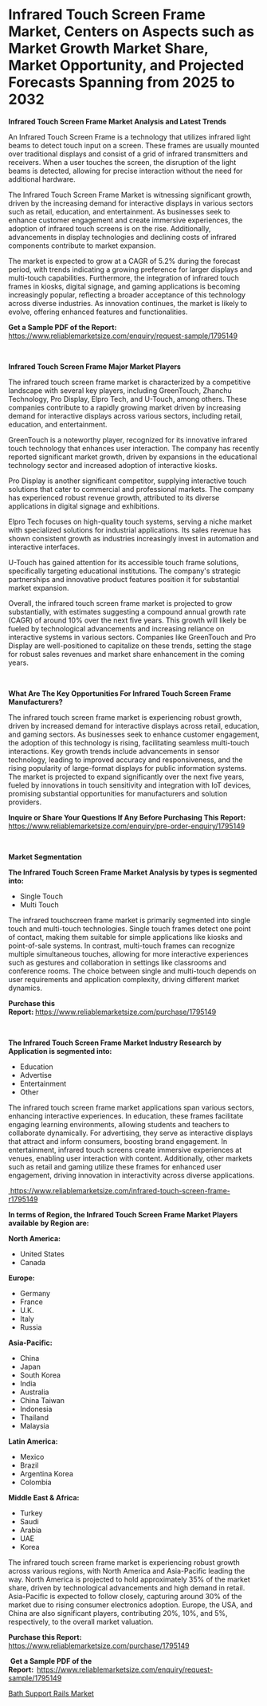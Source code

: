 <p><h1>Infrared Touch Screen Frame Market, Centers on Aspects such as Market Growth Market Share, Market Opportunity, and Projected Forecasts Spanning from 2025 to 2032</h1></p><p><strong>Infrared Touch Screen Frame Market Analysis and Latest Trends</strong></p>
<p><p>An Infrared Touch Screen Frame is a technology that utilizes infrared light beams to detect touch input on a screen. These frames are usually mounted over traditional displays and consist of a grid of infrared transmitters and receivers. When a user touches the screen, the disruption of the light beams is detected, allowing for precise interaction without the need for additional hardware.</p><p>The Infrared Touch Screen Frame Market is witnessing significant growth, driven by the increasing demand for interactive displays in various sectors such as retail, education, and entertainment. As businesses seek to enhance customer engagement and create immersive experiences, the adoption of infrared touch screens is on the rise. Additionally, advancements in display technologies and declining costs of infrared components contribute to market expansion.</p><p>The market is expected to grow at a CAGR of 5.2% during the forecast period, with trends indicating a growing preference for larger displays and multi-touch capabilities. Furthermore, the integration of infrared touch frames in kiosks, digital signage, and gaming applications is becoming increasingly popular, reflecting a broader acceptance of this technology across diverse industries. As innovation continues, the market is likely to evolve, offering enhanced features and functionalities.</p></p>
<p><strong>Get a Sample PDF of the Report:&nbsp;</strong> <a href="https://www.reliablemarketsize.com/enquiry/request-sample/1795149?utm_campaign=2634&utm_medium=2&utm_source=Github&utm_content=ia&utm_term=04042025&utm_id=infrared-touch-screen-frame">https://www.reliablemarketsize.com/enquiry/request-sample/1795149</a></p>
<p>&nbsp;</p>
<p><strong>Infrared Touch Screen Frame Major Market Players</strong></p>
<p><p>The infrared touch screen frame market is characterized by a competitive landscape with several key players, including GreenTouch, Zhanchu Technology, Pro Display, Elpro Tech, and U-Touch, among others. These companies contribute to a rapidly growing market driven by increasing demand for interactive displays across various sectors, including retail, education, and entertainment.</p><p>GreenTouch is a noteworthy player, recognized for its innovative infrared touch technology that enhances user interaction. The company has recently reported significant market growth, driven by expansions in the educational technology sector and increased adoption of interactive kiosks. </p><p>Pro Display is another significant competitor, supplying interactive touch solutions that cater to commercial and professional markets. The company has experienced robust revenue growth, attributed to its diverse applications in digital signage and exhibitions. </p><p>Elpro Tech focuses on high-quality touch systems, serving a niche market with specialized solutions for industrial applications. Its sales revenue has shown consistent growth as industries increasingly invest in automation and interactive interfaces.</p><p>U-Touch has gained attention for its accessible touch frame solutions, specifically targeting educational institutions. The company's strategic partnerships and innovative product features position it for substantial market expansion.</p><p>Overall, the infrared touch screen frame market is projected to grow substantially, with estimates suggesting a compound annual growth rate (CAGR) of around 10% over the next five years. This growth will likely be fueled by technological advancements and increasing reliance on interactive systems in various sectors. Companies like GreenTouch and Pro Display are well-positioned to capitalize on these trends, setting the stage for robust sales revenues and market share enhancement in the coming years.</p></p>
<p>&nbsp;</p>
<p><strong>What Are The Key Opportunities For Infrared Touch Screen Frame Manufacturers?</strong></p>
<p><p>The infrared touch screen frame market is experiencing robust growth, driven by increased demand for interactive displays across retail, education, and gaming sectors. As businesses seek to enhance customer engagement, the adoption of this technology is rising, facilitating seamless multi-touch interactions. Key growth trends include advancements in sensor technology, leading to improved accuracy and responsiveness, and the rising popularity of large-format displays for public information systems. The market is projected to expand significantly over the next five years, fueled by innovations in touch sensitivity and integration with IoT devices, promising substantial opportunities for manufacturers and solution providers.</p></p>
<p><strong>Inquire or Share Your Questions If Any Before Purchasing This Report:</strong> <a href="https://www.reliablemarketsize.com/enquiry/pre-order-enquiry/1795149?utm_campaign=2634&utm_medium=2&utm_source=Github&utm_content=ia&utm_term=04042025&utm_id=infrared-touch-screen-frame">https://www.reliablemarketsize.com/enquiry/pre-order-enquiry/1795149</a></p>
<p>&nbsp;</p>
<p><strong>Market Segmentation</strong></p>
<p><strong>The Infrared Touch Screen Frame Market Analysis by types is segmented into:</strong></p>
<p><ul><li>Single Touch</li><li>Multi Touch</li></ul></p>
<p><p>The infrared touchscreen frame market is primarily segmented into single touch and multi-touch technologies. Single touch frames detect one point of contact, making them suitable for simple applications like kiosks and point-of-sale systems. In contrast, multi-touch frames can recognize multiple simultaneous touches, allowing for more interactive experiences such as gestures and collaboration in settings like classrooms and conference rooms. The choice between single and multi-touch depends on user requirements and application complexity, driving different market dynamics.</p></p>
<p><strong>Purchase this Report:&nbsp;</strong><a href="https://www.reliablemarketsize.com/purchase/1795149?utm_campaign=2634&utm_medium=2&utm_source=Github&utm_content=ia&utm_term=04042025&utm_id=infrared-touch-screen-frame">https://www.reliablemarketsize.com/purchase/1795149</a></p>
<p>&nbsp;</p>
<p><strong>The Infrared Touch Screen Frame Market Industry Research by Application is segmented into:</strong></p>
<p><ul><li>Education</li><li>Advertise</li><li>Entertainment</li><li>Other</li></ul></p>
<p><p>The infrared touch screen frame market applications span various sectors, enhancing interactive experiences. In education, these frames facilitate engaging learning environments, allowing students and teachers to collaborate dynamically. For advertising, they serve as interactive displays that attract and inform consumers, boosting brand engagement. In entertainment, infrared touch screens create immersive experiences at venues, enabling user interaction with content. Additionally, other markets such as retail and gaming utilize these frames for enhanced user engagement, driving innovation in interactivity across diverse applications.</p></p>
<p><a href="https://www.reliablemarketsize.com/infrared-touch-screen-frame-r1795149?utm_campaign=2634&utm_medium=2&utm_source=Github&utm_content=ia&utm_term=04042025&utm_id=infrared-touch-screen-frame">&nbsp;https://www.reliablemarketsize.com/infrared-touch-screen-frame-r1795149</a></p>
<p><strong>In terms of Region, the Infrared Touch Screen Frame Market Players available by Region are:</strong></p>
<p>
    <p> <strong> North America: </strong>
        <ul>
            <li>United States</li>
            <li>Canada</li>
        </ul>
        </p> 
    <p> <strong> Europe: </strong>
        <ul>
            <li>Germany</li>
            <li>France</li>
            <li>U.K.</li>
            <li>Italy</li>
            <li>Russia</li>
        </ul>
        </p> 
    <p> <strong> Asia-Pacific: </strong>
        <ul>
            <li>China</li>
            <li>Japan</li>
            <li>South Korea</li>
            <li>India</li>
            <li>Australia</li>
            <li>China Taiwan</li>
            <li>Indonesia</li>
            <li>Thailand</li>
            <li>Malaysia</li>
        </ul>
        </p> 
    <p> <strong> Latin America: </strong>
        <ul>
            <li>Mexico</li>
            <li>Brazil</li>
            <li>Argentina Korea</li>
            <li>Colombia</li>
        </ul>
        </p> 
    <p> <strong> Middle East & Africa: </strong>
        <ul>
            <li>Turkey</li>
            <li>Saudi</li>
            <li>Arabia</li>
            <li>UAE</li>
            <li>Korea</li>
        </ul>
    </p>
    </p>
<p><p>The infrared touch screen frame market is experiencing robust growth across various regions, with North America and Asia-Pacific leading the way. North America is projected to hold approximately 35% of the market share, driven by technological advancements and high demand in retail. Asia-Pacific is expected to follow closely, capturing around 30% of the market due to rising consumer electronics adoption. Europe, the USA, and China are also significant players, contributing 20%, 10%, and 5%, respectively, to the overall market valuation.</p></p>
<p><strong>Purchase this Report: </strong><a href="https://www.reliablemarketsize.com/purchase/1795149?utm_campaign=2634&utm_medium=2&utm_source=Github&utm_content=ia&utm_term=04042025&utm_id=infrared-touch-screen-frame">https://www.reliablemarketsize.com/purchase/1795149</a></p>
<p>&nbsp;<strong>Get a Sample PDF of the Report:&nbsp;&nbsp;</strong><a href="https://www.reliablemarketsize.com/enquiry/request-sample/1795149?utm_campaign=2634&utm_medium=2&utm_source=Github&utm_content=ia&utm_term=04042025&utm_id=infrared-touch-screen-frame">https://www.reliablemarketsize.com/enquiry/request-sample/1795149</a></p>
<p><strong></strong></p>
<p><p><a href="https://github.com/arvelm4nthig/Market-Research-Report-List-1/blob/main/bath-support-rails-market.md?utm_campaign=2634&utm_medium=2&utm_source=Github&utm_content=ia&utm_term=04042025&utm_id=infrared-touch-screen-frame">Bath Support Rails Market</a></p></p>